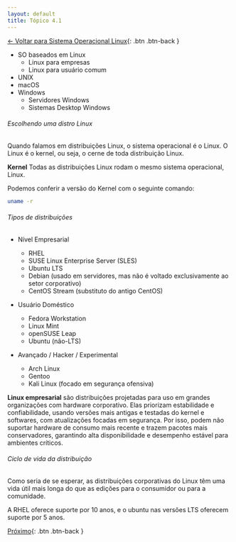 ```yaml
---
layout: default 
title: Tópico 4.1
---
```


[← Voltar para Sistema Operacional Linux](/linux-essentials/01-book-lpi/Topico-04-Sistema-Operacional-Linux/){: .btn .btn-back }

* SO baseados em Linux
  * Linux para empresas
  * Linux para usuário comum
* UNIX
* macOS
* Windows
  * Servidores Windows
  * Sistemas Desktop Windows

###### Escolhendo uma distro Linux

Quando falamos em distribuições Linux, o sistema operacional é o Linux. O Linux é o kernel, ou
seja, o cerne de toda distribuição Linux.

**Kernel**
Todas as distribuições Linux rodam o mesmo sistema operacional, Linux.

Podemos conferir a versão do Kernel com o seguinte comando:

```sh
uname -r
```

###### Tipos de distribuições

* Nível Empresarial
  * RHEL
  * SUSE Linux Enterprise Server (SLES)
  * Ubuntu LTS
  * Debian (usado em servidores, mas não é voltado exclusivamente ao setor corporativo)
  * CentOS Stream (substituto do antigo CentOS)

* Usuário Doméstico
  * Fedora Workstation
  * Linux Mint
  * openSUSE Leap
  * Ubuntu (não-LTS)

* Avançado / Hacker / Experimental
  * Arch Linux
  * Gentoo
  * Kali Linux (focado em segurança ofensiva)

**Linux empresarial** são distribuições projetadas para uso em grandes organizações com hardware corporativo. Elas priorizam estabilidade e confiabilidade, usando versões mais antigas e testadas do kernel e softwares, com atualizações focadas em segurança. Por isso, podem não suportar hardware de consumo mais recente e trazem pacotes mais conservadores, garantindo alta disponibilidade e desempenho estável para ambientes críticos.

###### Ciclo de vida da distribuição
Como seria de se esperar, as distribuições corporativas do Linux têm uma vida útil mais longa do
que as edições para o consumidor ou para a comunidade.

A RHEL oferece suporte por 10 anos, e o ubuntu nas versões LTS oferecem suporte por 5 anos.

[Próximo](/linux-essentials/01-book-lpi/Topico-04-Sistema-Operacional-Linux/4.2-EntendendoOHardware){: .btn .btn-back }